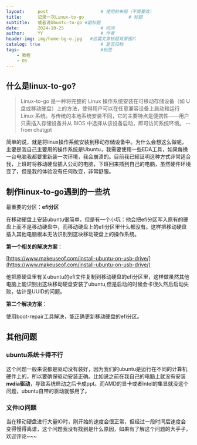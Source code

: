```yaml
---
layout:     post   				    # 使用的布局（不需要改）
title:      记录一次Linux-to-go 				# 标题 
subtitle:   或者说Ubuntu-to-go #副标题
date:       2024-10-25 				# 时间
author:     YY 						# 作者
header-img: img/home-bg-o.jpg 	#这篇文章标题背景图片
catalog: true 						# 是否归档
tags:								#标签
    - 教程
    - OS
---
```


## 什么是linux-to-go?
>Linux-to-go 是一种将完整的 Linux 操作系统安装在可移动存储设备（如 U 盘或移动硬盘）上的方法，使得用户可以在任意兼容设备上启动和运行 Linux 系统。与传统的本地系统安装不同，它的主要特点是便携性——用户只需插入存储设备并从 BIOS 中选择从该设备启动，即可访问系统环境。 --from chatgpt

简单的说，就是将linux操作系统安装到移动存储设备中。为什么会想这么做呢，主要是我自己主要用的操作系统是Ubuntu，我需要使用一些EDA工具，如果每换一台电脑我都要重新装一次环境，我会崩溃的。目前我已經证明这种方式非常适合我，上班时将移动硬盘插入公司的电脑，下班回来插到自己的电脑，虽然硬件环境变了，但是我的体验没有任何改变，非常舒服。

## 制作linux-to-go遇到的一些坑
最重要的分区：**efi分区**

在移动硬盘上安装ubuntu很简单，但是有一个小坑：他会把efi分区写入原有的硬盘上而不是移动硬盘中，而移动硬盘上的efi分区里什么都没有。这样把移动硬盘插入其他电脑根本无法识别到这块移动硬盘上的操作系统。

**第一个相关的解决方案**：

[https://www.makeuseof.com/install-ubuntu-on-usb-drive/](https://www.makeuseof.com/install-ubuntu-on-usb-drive/)

他把原硬盘里有关ubuntu的efi文件复制到移动硬盘的efi分区里，这样做虽然其他电脑上能识别出这块移动硬盘安装了ubuntu,但是启动的时候会卡很久然后启动失败，估计是UUID的问题。

**第二个解决方案**：

使用boot-repair工具解决，能正确更新移动硬盘的efi分区。


## 其他问题

### ubuntu系统卡得不行
这个问题一般来说都是驱动没有装好，因为我们的ubuntu是运行在不同的计算机硬件上的，所以要确保驱动安装正确。比如说之前在我自己的电脑上就没有安装**nvdia驱动**，导致系统启动之后卡成ppt。而AMD的显卡或者Intel的集显就没这个问题，ubuntu自带的驱动就够用了。

### 文件IO问题
当在移动硬盘进行大量IO时，刚开始的速度会很正常，但经过一段时间后速度会变得慢得离谱，这个问题我没有找到是什么原因，如果有了解这个问题的大手子，欢迎评论~~~
